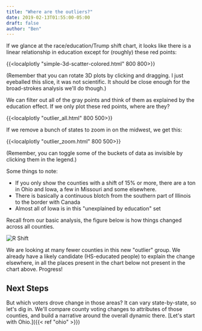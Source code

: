 ```yaml
---
title: "Where are the outliers?"
date: 2019-02-13T01:55:00-05:00
draft: false
author: "Ben"
---
```


If we glance at the race/education/Trump shift chart, it looks like there is a linear relationship in education except for (roughly) these red points:

{{<localplotly "simple-3d-scatter-colored.html" 800 800>}}

(Remember that you can rotate 3D plots by clicking and dragging.  I just eyeballed this slice, it was not scientific.  It should be close enough for the broad-strokes analysis we'll do though.)

We can filter out all of the gray points and think of them as explained by the education effect.  If we only plot these red points, where are they?

{{<localplotly "outlier_all.html" 800 500>}}

If we remove a bunch of states to zoom in on the midwest, we get this:

{{<localplotly "outlier_zoom.html" 800 500>}}

(Remember, you can toggle some of the buckets of data as invisible by clicking them in the legend.)

Some things to note:

* If you only show the counties with a shift of 15% or more, there are a ton in Ohio and Iowa, a few in Missouri and some elsewhere.
* There is basically a continuous blotch from the southern part of Illinois to the border with Canada
* Almost all of Iowa is in this "unexplained by education" set

Recall from our basic analysis, the figure below is how things changed across all counties.

![R Shift](/maps/republican_shift.png)

We are looking at many fewer counties in this new "outlier" group.  We already have a likely candidate (HS-educated people) to explain the change elsewhere, in all the places present in the chart below not present in the chart above.  Progress!


## Next Steps

But which voters drove change in those areas?  It can vary state-by-state, so let's dig in.  We'll compare county voting changes to attributes of those counties, and build a narrative around the overall dynamic there.  [Let's start with Ohio.]({{< ref "ohio" >}})


